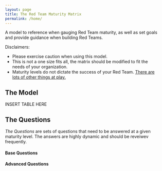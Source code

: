 ```yaml
---
layout: page
title: The Red Team Maturity Matrix
permalink: /home/
---
```


A model to reference when gauging Red Team maturity, as well as set goals and provide guidance when building Red Teams.

Disclaimers:
 - Please exercise caution when using this model. 
 - This is not a one size fits all, the matrix should be modified to fit the needs of your organization.
 - Maturity levels do not dictate the success of your Red Team. [There are lots of other things at play.](/meta)
 
## The Model

INSERT TABLE HERE

## The Questions

*The Questions* are sets of questions that need to be answered at a given maturity level. The answers are highly dynamic and should be reveiwev frequently. 

#### Base Questions

#### Advanced Questions



